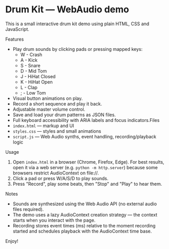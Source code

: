 # Drum Kit — WebAudio demo

This is a small interactive drum kit demo using plain HTML, CSS and JavaScript.

Features
- Play drum sounds by clicking pads or pressing mapped keys:
  - W - Crash
  - A - Kick
  - S - Snare
  - D - Mid Tom
  - J - HiHat Closed
  - K - HiHat Open
  - L - Clap
  - ; - Low Tom
- Visual button animations on play.
- Record a short sequence and play it back.
- Adjustable master volume control.
- Save and load your drum patterns as JSON files.
- Full keyboard accessibility with ARIA labels and focus indicators.Files
- `index.html` — markup and UI
- `styles.css` — styles and small animations
- `script.js` — Web Audio synths, event handling, recording/playback logic

Usage
1. Open `index.html` in a browser (Chrome, Firefox, Edge). For best results, open it via a web server (e.g. `python -m http.server`) because some browsers restrict AudioContext on file://.
2. Click a pad or press W/A/S/D to play sounds.
3. Press "Record", play some beats, then "Stop" and "Play" to hear them.

Notes
- Sounds are synthesized using the Web Audio API (no external audio files required).
- The demo uses a lazy AudioContext creation strategy — the context starts when you interact with the page.
- Recording stores event times (ms) relative to the moment recording started and schedules playback with the AudioContext time base.

Enjoy!
